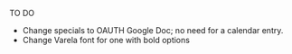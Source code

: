 TO DO
- Change specials to OAUTH Google Doc; no need for a calendar entry. 
- Change Varela font for one with bold options

